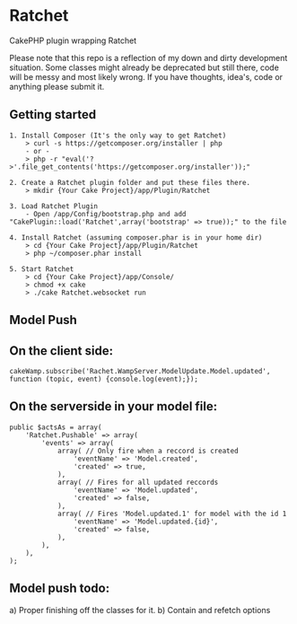 Ratchet
=======

CakePHP plugin wrapping Ratchet

Please note that this repo is a reflection of my down and dirty development situation. Some classes might already be deprecated but still there, code will be messy and most likely wrong. If you have thoughts, idea's, code or anything please submit it.

Getting started
---------------
    1. Install Composer (It's the only way to get Ratchet)
        > curl -s https://getcomposer.org/installer | php
        - or -
        > php -r "eval('?>'.file_get_contents('https://getcomposer.org/installer'));"
    
    2. Create a Ratchet plugin folder and put these files there.
        > mkdir {Your Cake Project}/app/Plugin/Ratchet
        
    3. Load Ratchet Plugin
        - Open /app/Config/bootstrap.php and add "CakePlugin::load('Ratchet',array('bootstrap' => true));" to the file
    
    4. Install Ratchet (assuming composer.phar is in your home dir)
        > cd {Your Cake Project}/app/Plugin/Ratchet
        > php ~/composer.phar install
    
    5. Start Ratchet
        > cd {Your Cake Project}/app/Console/
        > chmod +x cake
        > ./cake Ratchet.websocket run


Model Push
----------

On the client side:
-------------------
    cakeWamp.subscribe('Rachet.WampServer.ModelUpdate.Model.updated', function (topic, event) {console.log(event);});

On the serverside in your model file:
-------------------------------------
    public $actsAs = array(
        'Ratchet.Pushable' => array(
            'events' => array(
                array( // Only fire when a reccord is created
                    'eventName' => 'Model.created',
                    'created' => true,
                ),
                array( // Fires for all updated reccords
                    'eventName' => 'Model.updated',
                    'created' => false,
                ),
                array( // Fires 'Model.updated.1' for model with the id 1
                    'eventName' => 'Model.updated.{id}',
                    'created' => false,
                ),
            ),
        ),
    );

Model push todo:
----------------
a) Proper finishing off the classes for it.
b) Contain and refetch options